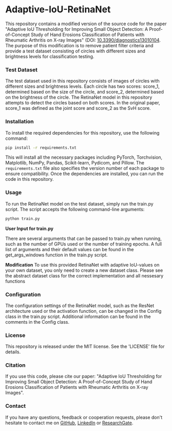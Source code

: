 # Adaptive-IoU-RetinaNet

This repository contains a modified version of the source code for the paper "Adaptive IoU Thresholding for Improving Small Object Detection: A Proof-of-Concept Study of Hand Erosions Classification of Patients with Rheumatic Arthritis on X-ray Images" (DOI: [10.3390/diagnostics13010104](https://www.mdpi.com/2075-4418/13/1/104). 
The purpose of this modification is to remove patient filter criteria and provide a test dataset consisting of circles with different sizes and brightness levels for classification testing.

### Test Dataset
The test dataset used in this repository consists of images of circles with different sizes and brightness levels. 
Each circle has two scores: score_1, determined based on the size of the circle, and score_2, determined based on the brightness of the circle. The RetinaNet model in this repository attempts to detect the circles based on both scores. In the original paper, score_1 was defined as the joint score and score_2 as the SvH score.

### Installation
To install the required dependencies for this repository, use the following command:

````bash
pip install -r requirements.txt
````
This will install all the necessary packages including PyTorch, Torchvision, Matplotlib, NumPy, Pandas, Scikit-learn, Pydicom, and Pillow. 
The `requirements.txt` file also specifies the version number of each package to ensure compatibility. 
Once the dependencies are installed, you can run the code in this repository.

### Usage

To run the RetinaNet model on the test dataset, simply run the train.py script. 
The script accepts the following command-line arguments:

````bash
python train.py
````

**User Input for train.py**

There are several arguments that can be passed to train.py when running, such as the number of GPUs used or the number of training epochs. A full list of arguments and their default values can be found in the get_args_windows function in the train.py script.

**Modification**
To use this provided RetinaNet with adaptive IoU-values on your own dataset, you only need to create a new dataset class.
Please see the abstract dataset class for the correct implementation and all nessesary functions

### Configuration
The configuration settings of the RetinaNet model, such as the ResNet architecture used or the activation function, can be changed in the Config class in the train.py script. Additional information can be found in the comments in the Config class.

### License
This repository is released under the MIT license. See the 'LICENSE' file for details.

### Citation
If you use this code, please cite our paper: "Adaptive IoU Thresholding for Improving Small Object Detection: A Proof-of-Concept Study of Hand Erosions Classification of Patients with Rheumatic Arthritis on X-ray Images".
### Contact
If you have any questions, feedback or cooperation requests, please don't hesitate to contact me on [GitHub](https://github.com/ludgerradke), [LinkedIn](https://www.linkedin.com/in/ludger-radke) or [ResearchGate](https://www.researchgate.net/profile/Karl-Radke-2).